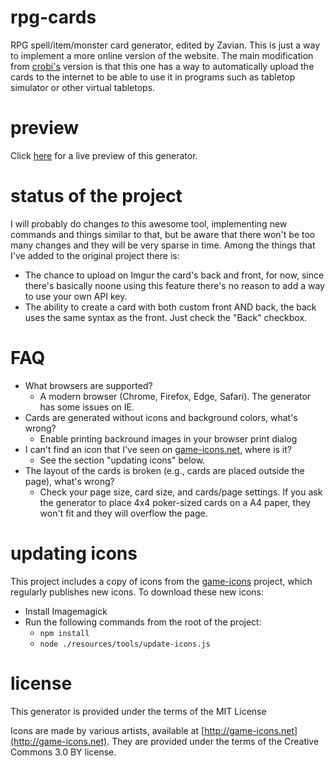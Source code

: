 # rpg-cards

RPG spell/item/monster card generator, edited by Zavian. This is just a way to implement a more online version of the website.
The main modification from [crobi's](https://crobi.github.io/rpg-cards/generator/generate.html) version is that this one has a way to automatically upload
the cards to the internet to be able to use it in programs such as tabletop simulator or other virtual tabletops.

# preview

Click [here](https://zavian.github.io/generator/generate.html) for a live preview of this generator.

# status of the project

I will probably do changes to this awesome tool, implementing new commands and things similar to that, but be aware that there won't
be too many changes and they will be very sparse in time.
Among the things that I've added to the original project there is:

-   The chance to upload on Imgur the card's back and front, for now, since there's basically noone using this feature there's no reason to add a way to use your own API key.
-   The ability to create a card with both custom front AND back, the back uses the same syntax as the front. Just check the "Back" checkbox.

# FAQ

-   What browsers are supported?
    -   A modern browser (Chrome, Firefox, Edge, Safari). The generator has some issues on IE.
-   Cards are generated without icons and background colors, what's wrong?
    -   Enable printing backround images in your browser print dialog
-   I can't find an icon that I've seen on [game-icons.net](http://game-icons.net), where is it?
    -   See the section "updating icons" below.
-   The layout of the cards is broken (e.g., cards are placed outside the page), what's wrong?
    -   Check your page size, card size, and cards/page settings. If you ask the generator to place 4x4 poker-sized cards on a A4 paper, they won't fit and they will overflow the page.
   

# updating icons

This project includes a copy of icons from the [game-icons](http://game-icons.net) project,
which regularly publishes new icons.
To download these new icons:

-   Install Imagemagick
-   Run the following commands from the root of the project:
    -   `npm install`
    -   `node ./resources/tools/update-icons.js`

# license

This generator is provided under the terms of the MIT License

Icons are made by various artists, available at [http://game-icons.net](http://game-icons.net).
They are provided under the terms of the Creative Commons 3.0 BY license.
